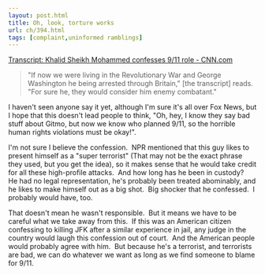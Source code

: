 ```yaml
---
layout: post.html
title: Oh, look, torture works
url: ch/394.html
tags: [complaint,uninformed ramblings]
---
```

[Transcript: Khalid Sheikh Mohammed confesses 9/11 role - CNN.com](http://www.cnn.com/2007/US/03/15/guantanamo.mohammed/index.html?eref=rss_topstories)

> "If now we were living in the Revolutionary War and George Washington he being arrested through Britain," [the transcript] reads. "For sure he, they would consider him enemy combatant."

I haven't seen anyone say it yet, although I'm sure it's all over Fox News, but I hope that this doesn't lead people to think, "Oh, hey, I know they say bad stuff about Gitmo, but now we know who planned 9/11, so the horrible human rights violations must be okay!".

I'm not sure I believe the confession.  NPR mentioned that this guy likes to present himself as a "super terrorist" (That may not be the exact phrase they used, but you get the idea), so it makes sense that he would take credit for all these high-profile attacks.  And how long has he been in custody?  He had no legal representation, he's probably been treated abominably, and he likes to make himself out as a big shot.  Big shocker that he confessed.  I probably would have, too.

That doesn't mean he wasn't responsible.  But it means we have to be careful what we take away from this.  If this was an American citizen confessing to killing JFK after a similar experience in jail, any judge in the country would laugh this confession out of court.  And the American people would probably agree with him.  But because he's a terrorist, and terrorists are bad, we can do whatever we want as long as we find someone to blame for 9/11.

